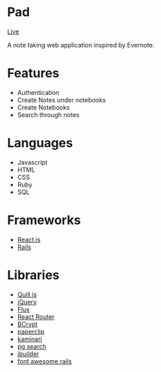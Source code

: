 # Pad

[Live][heroku]

[heroku]: http://www.p4d.site

A note taking web application inspired by Evernote.

# Features

* Authentication
* Create Notes under notebooks
* Create Notebooks
* Search through notes

# Languages

* Javascript
* HTML
* CSS
* Ruby
* SQL

# Frameworks

* [React.js](https://facebook.github.io/react/)
* [Rails](https://github.com/rails/rails)

# Libraries

* [Quill.js](https://github.com/quilljs/quill)
* [jQuery](https://github.com/jquery/jquery)
* [Flux](https://github.com/facebook/flux)
* [React Router](https://github.com/rackt/react-router)
* [BCrypt](https://github.com/codahale/bcrypt-ruby)
* [paperclip](https://github.com/thoughtbot/paperclip)
* [kaminari](https://github.com/amatsuda/kaminari)
* [pg search](https://github.com/Casecommons/pg_search)
* [jbuilder](https://github.com/rails/jbuilder)
* [font awesome rails](https://fortawesome.github.io/Font-Awesome/)
